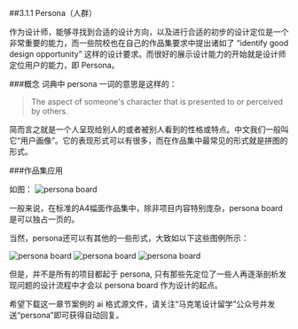##3.1.1 Persona（人群）

作为设计师，能够寻找到合适的设计方向，以及进行合适的初步的设计定位是一个非常重要的能力，而一些院校也在自己的作品集要求中提出诸如了 “identify good design opportunity” 这样的设计要求。而很好的展示设计能力的开始就是设计师定位用户的能力，即 Persona。

###概念
词典中 persona 一词的意思是这样的：

> The aspect of someone's character that is presented to or perceived by others.

简而言之就是一个人呈现给别人的或者被别人看到的性格或特点。中文我们一般叫它“用户画像”。它的表现形式可以有很多，而在作品集中最常见的形式就是拼图的形式。

###作品集应用

如图：
![persona board](http://kitpic.makebi.net/id/ucd/1-01.jpg)

一般来说，在标准的A4幅面作品集中，除非项目内容特别庞杂，persona board 是可以独占一页的。

当然，persona还可以有其他的一些形式，大致如以下这些图例所示：

![persona board](http://kitpic.makebi.net/id/ucd/1-01.jpg)
![persona board](http://kitpic.makebi.net/id/ucd/1-01.jpg)
![persona board](http://kitpic.makebi.net/id/ucd/1-01.jpg)


但是，并不是所有的项目都起于 persona, 只有那些先定位了一些人再逐渐剖析发现问题的设计流程中才会以 persona board 作为设计的起点。

希望下载这一章节案例的 ai 格式源文件，请关注“马克笔设计留学”公众号并发送“persona”即可获得自动回复。
